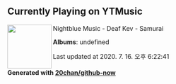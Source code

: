 ## Currently Playing on YTMusic

[<img align="left" width="100" src="https://i.ytimg.com/vi/N9ygEiWpM5U/sddefault.jpg?sqp=-oaymwEWCJADEOEBIAQqCghqEJQEGHgg6AJIWg&rs">](https://music.youtube.com/channel/UCe55Gy-hFDvLZp8C8BZhBnw)

Nightblue Music - Deaf Kev - Samurai

**Albums**: undefined

Last updated at 2020. 7. 16. 오후 6:22:41

#### Generated with [20chan/github-now](https://github.com/20chan/github-now)


<!--
**20chan/20chan** is a ✨ _special_ ✨ repository because its `README.md` (this file) appears on your GitHub profile.

Here are some ideas to get you started:

- 🔭 I’m currently working on ...
- 🌱 I’m currently learning ...
- 👯 I’m looking to collaborate on ...
- 🤔 I’m looking for help with ...
- 💬 Ask me about ...
- 📫 How to reach me: ...
- 😄 Pronouns: ...
- ⚡ Fun fact: ...
-->
